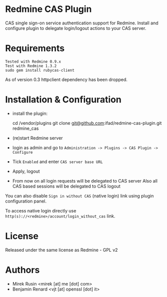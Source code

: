 # Redmine CAS Plugin

CAS single sign-on service authentication support for Redmine.
Install and configure plugin to delegate login/logout actions to your CAS server.

# Requirements

    Tested with Redmine 0.9.x
	Test with Redmine 1.3.2
    sudo gem install rubycas-client

As of version 0.3 httpclient dependency has been dropped.

# Installation & Configuration

- install the plugin:

    cd <redmine>/vendor/plugins
    git clone git@github.com:ifad/redmine-cas-plugin.git redmine_cas
    
- (re)start Redmine server
- login as admin and go to `Administration -> Plugins -> CAS Plugin -> Configure`
- Tick `Enabled` and enter `CAS server base URL`
- Apply, logout
- From now on all login requests will be delegated to CAS server
  Also all CAS based sessions will be delegated to CAS logout

You can also disable `Sign in without CAS` (native login) link using plugin configuration panel.

To access native login directly use `http(s)://<redmine>/account/login_without_cas` link.

# License

Released under the same license as Redmine - GPL v2

# Authors

- Mirek Rusin <mirek [at] me [dot] com>
- Benjamin Renard <vjt [at] openssl [dot] it>
